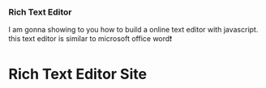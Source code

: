 
### Rich Text Editor
I am gonna showing to you how to build a online text editor with javascript. this text editor is similar to microsoft office word❗️

# Rich Text Editor Site
